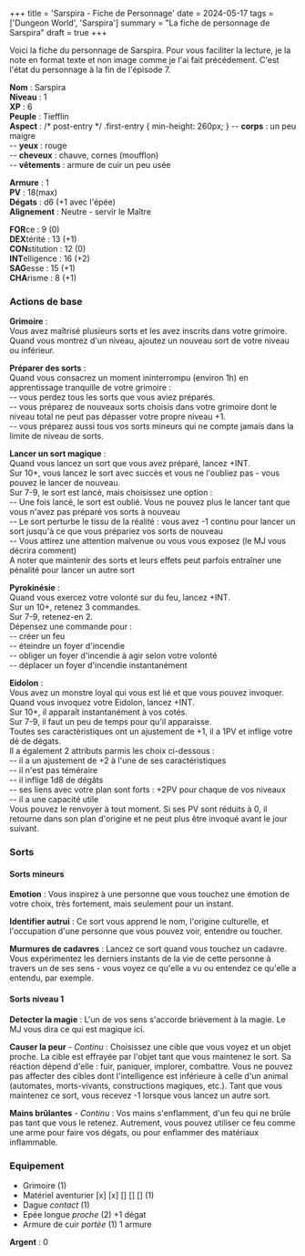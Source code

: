 +++
title = 'Sarspira - Fiche de Personnage'
date = 2024-05-17
tags = ['Dungeon World', 'Sarspira']
summary = "La fiche de personnage de Sarspira"
draft = true
+++

Voici la fiche du personnage de Sarspira. Pour vous faciliter la lecture, je la note en format texte et non image comme je l'ai fait précédement. C'est l'état du personnage à la fin de l'épisode 7.

**Nom** : Sarspira  
**Niveau** : 1  
**XP** : 6  
**Peuple** : Tiefflin  
**Aspect** :      /* post-entry */
    .first-entry {
        min-height: 260px;
    }
-- **corps** : un peu maigre  
-- **yeux** : rouge  
-- **cheveux** : chauve, cornes (moufflon)  
-- **vêtements** : armure de cuir un peu usée

**Armure** : 1  
**PV** : 18(max)  
**Dégats** : d6 (+1 avec l'épée)  
**Alignement** : Neutre - servir le Maître  

**FOR**ce : 9 (0)  
**DEX**térité : 13 (+1)  
**CON**stitution : 12 (0)  
**INT**elligence : 16 (+2)  
**SAG**esse : 15 (+1)  
**CHA**risme : 8 (+1)  

### Actions de base

**Grimoire** :  
Vous avez maîtrisé plusieurs sorts et les avez inscrits dans votre grimoire.  
Quand vous montrez d'un niveau, ajoutez un nouveau sort de votre niveau ou inférieur.

**Préparer des sorts** :  
Quand vous consacrez un moment ininterrompu (environ 1h) en apprentissage tranquille de votre grimoire :  
-- vous perdez tous les sorts que vous aviez préparés.  
-- vous préparez de nouveaux sorts choisis dans votre grimoire dont le niveau total ne peut pas dépasser votre propre niveau +1.  
-- vous préparez aussi tous vos sorts mineurs qui ne compte jamais dans la limite de niveau de sorts.

**Lancer un sort magique** :  
Quand vous lancez un sort que vous avez préparé, lancez +INT.  
Sur 10+, vous lancez le sort avec succès et vous ne l'oubliez pas - vous pouvez le lancer de nouveau.  
Sur 7-9, le sort est lancé, mais choisissez une option :  
-- Une fois lancé, le sort est oublié. Vous ne pouvez plus le lancer tant que vous n'avez pas préparé vos sorts à nouveau  
-- Le sort perturbe le tissu de la réalité : vous avez -1 continu pour lancer un sort jusqu'à ce que vous prépariez vos sorts de nouveau  
-- Vous attirez une attention malvenue ou vous vous exposez (le MJ vous décrira comment)  
A noter que maintenir des sorts et leurs effets peut parfois entraîner une pénalité pour lancer un autre sort

**Pyrokinésie** :  
Quand vous exercez votre volonté sur du feu, lancez +INT.  
Sur un 10+, retenez 3 commandes.  
Sur 7-9, retenez-en 2.  
Dépensez une commande pour :  
-- créer un feu  
-- éteindre un foyer d'incendie  
-- obliger un foyer d'incendie à agir selon votre volonté  
-- déplacer un foyer d'incendie instantanément

**Eidolon** :  
Vous avez un monstre loyal qui vous est lié et que vous pouvez invoquer. Quand vous invoquez votre Eidolon, lancez +INT.  
Sur 10+, il apparaît instantanément à vos cotés.  
Sur 7-9, il faut un peu de temps pour qu'il apparaisse.  
Toutes ses caractèristiques ont un ajustement de +1, il a 1PV et inflige votre dé de dégats.  
Il a également 2 attributs parmis les choix ci-dessous :  
-- il a un ajustement de +2 à l'une de ses caractéristiques  
-- il n'est pas téméraire  
-- il inflige 1d8 de dégâts  
-- ses liens avec votre plan sont forts : +2PV pour chaque de vos niveaux  
-- il a une capacité utile  
Vous pouvez le renvoyer à tout moment. Si ses PV sont réduits à 0, il retourne dans son plan d'origine et ne peut plus être invoqué avant le jour suivant.

### Sorts

#### Sorts mineurs

**Emotion** : Vous inspirez à une personne que vous touchez une émotion de votre choix, très fortement, mais seulement pour un instant.

**Identifier autrui** : Ce sort vous apprend le nom, l'origine culturelle, et l'occupation d'une personne que vous pouvez voir, entendre ou toucher.

**Murmures de cadavres** : Lancez ce sort quand vous touchez un cadavre. Vous expérimentez les derniers instants de la vie de cette personne à travers un de ses sens - vous voyez ce qu'elle a vu ou entendez ce qu'elle a entendu, par exemple.

#### Sorts niveau 1

**Detecter la magie** : L'un de vos sens s'accorde brièvement à la magie. Le MJ vous dira ce qui est magique ici.

**Causer la peur** - *Continu* : Choisissez une cible que vous voyez et un objet proche. La cible est effrayée par l'objet tant que vous maintenez le sort. Sa réaction dépend d'elle : fuir, paniquer, implorer, combattre. Vous ne pouvez pas affecter des cibles dont l'intelligence est inférieure à celle d'un animal (automates, morts-vivants, constructions magiques, etc.). Tant que vous maintenez ce sort, vous recevez -1 lorsque vous lancez un autre sort.

**Mains brûlantes** - *Continu* : Vos mains s'enflamment, d'un feu qui ne brûle pas tant que vous le retenez. Autrement, vous pouvez utiliser ce feu comme une arme pour faire vos dégats, ou pour enflammer des matériaux inflammable.

### Equipement

- Grimoire (1)
- Matériel aventurier [x] [x] [] [] [] (1)
- Dague *contact* (1)
- Epée longue *proche* (2) +1 dégat
- Armure de cuir *portée* (1) 1 armure

**Argent** : 0
